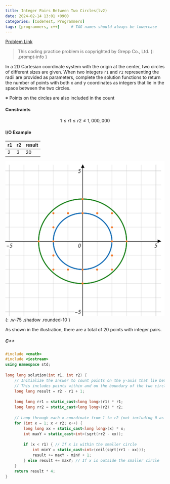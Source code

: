 ```yaml
---
title: Integer Pairs Between Two Circles(lv2)
date: 2024-02-14 13:01 +0900
categories: [CodeTest, Programmers]
tags: [programmers, c++]     # TAG names should always be lowercase
---
```


[Problem Link](https://school.programmers.co.kr/learn/courses/30/lessons/181187#)

> This coding practice problem is copyrighted by Grepp Co., Ltd.
{: .prompt-info }



In a 2D Cartesian coordinate system with the origin at the center, two circles of different sizes are given. When two integers `r1` and `r2` representing the radii are provided as parameters, complete the solution functions to return the number of points with both x and y coordinates as integers that lie in the space between the two circles.

※ Points on the circles are also included in the count



#### Constraints

$$
1 \le r1 \le r2 \le 1,000,000
$$



#### I/O Example

| r1   | r2   | result |
| ---- | ---- | ------ |
| 2    | 3    | 20     |

![image](assets/post/programmers/181187/0.png){: .w-75 .shadow .rounded-10 }

As shown in the illustration, there are a total of 20 points with integer pairs.



##### C++

```c++
#include <cmath>
#include <iostream>
using namespace std;

long long solution(int r1, int r2) {
    // Initialize the answer to count points on the y-axis that lie between r1 and r2
    // This includes points within and on the boundary of the two circles along the y-axis.
    long long result = r2 - r1 + 1;
    
    long long rr1 = static_cast<long long>(r1) * r1;
    long long rr2 = static_cast<long long>(r2) * r2;

    // Loop through each x-coordinate from 1 to r2 (not including 0 as it's already counted)
    for (int x = 1; x < r2; x++) { 
        long long xx = static_cast<long long>(x) * x;
        int maxY = static_cast<int>(sqrt(rr2 - xx));

        if (x < r1) { // If x is within the smaller circle
            int minY = static_cast<int>(ceil(sqrt(rr1 - xx)));
            result += maxY - minY + 1;
        } else result += maxY; // If x is outside the smaller circle
    }
    return result * 4;
}
```

